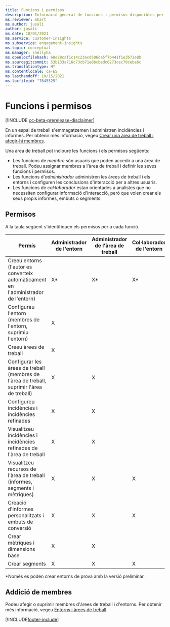 ```yaml
---
title: Funcions i permisos
description: Informació general de funcions i permisos disponibles per als membres de l'àrea de treball.
ms.reviewer: mhart
ms.author: jusali
author: jusali
ms.date: 10/01/2021
ms.service: customer-insights
ms.subservice: engagement-insights
ms.topic: conceptual
ms.manager: shellyha
ms.openlocfilehash: 68e28caf1c14c23acd506da5f7b441f1e3b72e8b
ms.sourcegitcommit: 53b133a716c73cb71e8bcbedc6273cec70ceba6c
ms.translationtype: HT
ms.contentlocale: ca-ES
ms.lasthandoff: 10/15/2021
ms.locfileid: "7645525"
---
```

# <a name="roles-and-permissions"></a>Funcions i permisos

[!INCLUDE [cc-beta-prerelease-disclaimer](includes/cc-beta-prerelease-disclaimer.md)]

En un espai de treball s'emmagatzemen i administren incidències i informes. Per obtenir més informació, vegeu [Crear una àrea de treball i afegir-hi membres](create-workspace.md). 

Una àrea de treball pot incloure les funcions i els permisos següents:

- Les funcions de *membre* són usuaris que poden accedir a una àrea de treball. Podeu assignar membres a l'àrea de treball i definir les seves funcions i permisos. 
- Les funcions d'*administrador* administren les àrees de treball i els entorns i configuren les conclusions d'interacció per a altres usuaris. 
- Les funcions de *col·laborador* estan orientades a analistes que no necessiten configurar informació d'interacció, però que volen crear els seus propis informes, embuts o segments.

## <a name="permissions"></a>Permisos
  
A la taula següent s'identifiquen els permisos per a cada funció. 

| Permís | Administrador de l'entorn | Administrador de l'àrea de treball | Col·laborador de l'entorn | Col·laborador de l'àrea de treball | 
|--|--|--|--|--|
| Creeu entorns (l'autor es converteix automàticament en l'administrador de l'entorn) | X* | X* | X* | X* |  
| Configureu l'entorn (membres de l'entorn, suprimiu l'entorn) | X |  |  |  |  
| Creeu àrees de treball | X |  |  |  |  
| Configurar les àrees de treball (membres de l'àrea de treball, suprimir l'àrea de treball) | X | X |  |  |  
| Configureu incidències i incidències refinades | X | X | |  |  
| Visualitzeu incidències i incidències refinades de l'àrea de treball | X | X | |  |  
| Visualitzeu recursos de l'àrea de treball (informes, segments i mètriques)| X | X | X | X |  
| Creació d'informes personalitzats i embuts de conversió | X | X | X | X |  
| Crear mètriques i dimensions base| X | X |  |  |  
| Crear segments| X | X | X | X |  

*Només es poden crear entorns de prova amb la versió preliminar. 

## <a name="add-members"></a>Addició de membres

Podeu afegir o suprimir membres d'àrees de treball i d'entorns. Per obtenir més informació, vegeu [Entorns i àrees de treball](manage-environments-workspaces.md).


[!INCLUDE[footer-include](../includes/footer-banner.md)]
